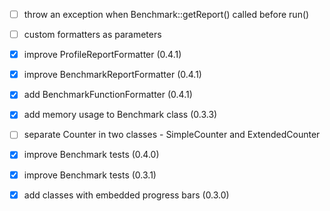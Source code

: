 - [ ] throw an exception when Benchmark::getReport() called before run()
- [ ] custom formatters as parameters

- [x] improve ProfileReportFormatter (0.4.1)
- [x] improve BenchmarkReportFormatter (0.4.1)
- [x] add BenchmarkFunctionFormatter (0.4.1)

- [x] add memory usage to Benchmark class (0.3.3)
- [ ] separate Counter in two classes - SimpleCounter and ExtendedCounter

- [x] improve Benchmark tests (0.4.0)
- [x] improve Benchmark tests (0.3.1)
- [x] add classes with embedded progress bars (0.3.0)


